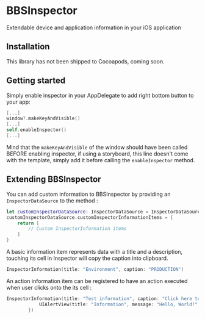 # BBSInspector

Extendable device and application information in your iOS application

## Installation

This library has not been shipped to Cocoapods, coming soon.

## Getting started

Simply enable inspector in your AppDelegate to add right bottom button to your app:
```swift
[...]
window?.makeKeyAndVisible()
[...]
self.enableInspector()
[...]
```
Mind that the ```makeKeyAndVisible``` of the window should have been called BEFORE enabling inspector, if using a storyboard, this line doesn't come with the template, simply add it before calling the ```enableInspector``` method.

## Extending BBSInspector

You can add custom information to BBSInspector by providing an ```InspectorDataSource``` to the method :

```swift
let customInspectorDataSource: InspectorDataSource = InspectorDataSource()
customInspectorDataSource.customInspectorInformationItems = {
    return [
        // Custom InspectorInformation items
    ]
}
```

A basic information item represents data with a title and a description, touching its cell in Inspector will copy the caption into clipboard.

```swift
InspectorInformation(title: "Environment", caption: "PRODUCTION")
```

An action information item can be registered to have an action executed when user clicks onto the its cell :

```swift
InspectorInformation(title: "Test information", caption: "Click here to display an alert", captionColor: UIColor.blueColor(), action: { () -> Void in
            UIAlertView(title: "Information", message: "Hello, World!", delegate: nil, cancelButtonTitle: "OK").show()
        })
```